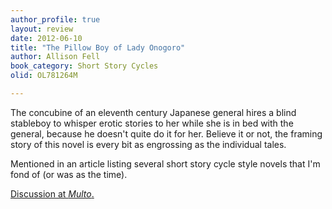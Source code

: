 ```yaml
---
author_profile: true
layout: review
date: 2012-06-10
title: "The Pillow Boy of Lady Onogoro"
author: Allison Fell
book_category: Short Story Cycles
olid: OL781264M

---
```

The concubine of an eleventh century Japanese general hires a blind stableboy to whisper erotic stories to her while she is in bed with the general, because he doesn't quite do it for her. Believe it or not, the framing story of this novel is every bit as engrossing as the individual tales. 

Mentioned in an article listing several short story cycle style novels that I'm fond of (or was as the time).

[Discussion at *Multo*.](https://multoghost.wordpress.com/2012/06/10/stories-for-the-short-attention-span/)